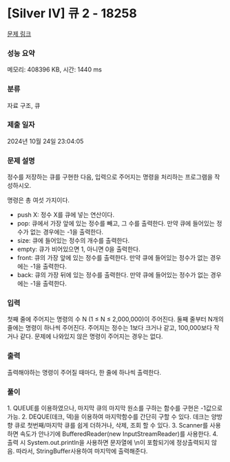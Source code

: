 # [Silver IV] 큐 2 - 18258 

[문제 링크](https://www.acmicpc.net/problem/18258) 

### 성능 요약

메모리: 408396 KB, 시간: 1440 ms

### 분류

자료 구조, 큐

### 제출 일자

2024년 10월 24일 23:04:05

### 문제 설명

<p>정수를 저장하는 큐를 구현한 다음, 입력으로 주어지는 명령을 처리하는 프로그램을 작성하시오.</p>

<p>명령은 총 여섯 가지이다.</p>

<ul>
	<li>push X: 정수 X를 큐에 넣는 연산이다.</li>
	<li>pop: 큐에서 가장 앞에 있는 정수를 빼고, 그 수를 출력한다. 만약 큐에 들어있는 정수가 없는 경우에는 -1을 출력한다.</li>
	<li>size: 큐에 들어있는 정수의 개수를 출력한다.</li>
	<li>empty: 큐가 비어있으면 1, 아니면 0을 출력한다.</li>
	<li>front: 큐의 가장 앞에 있는 정수를 출력한다. 만약 큐에 들어있는 정수가 없는 경우에는 -1을 출력한다.</li>
	<li>back: 큐의 가장 뒤에 있는 정수를 출력한다. 만약 큐에 들어있는 정수가 없는 경우에는 -1을 출력한다.</li>
</ul>

### 입력 

 <p>첫째 줄에 주어지는 명령의 수 N (1 ≤ N ≤ 2,000,000)이 주어진다. 둘째 줄부터 N개의 줄에는 명령이 하나씩 주어진다. 주어지는 정수는 1보다 크거나 같고, 100,000보다 작거나 같다. 문제에 나와있지 않은 명령이 주어지는 경우는 없다.</p>

### 출력 

 <p>출력해야하는 명령이 주어질 때마다, 한 줄에 하나씩 출력한다.</p>


### 풀이
 <p>
	1. QUEUE를 이용하였으나, 마지막 큐의 마지막 원소를 구하는 함수를 구현은 -1값으로 가능.
 	2. DEQUE(데크, 덱)을 이용하여 마지막함수를 간단히 구할 수 있다.
           데크는 양방향 큐로 첫번째/마지막 큐를 쉽게 더하거나, 삭제, 조회 할 수 있다.
	3. Scanner를 사용하면 속도가 안나기에 BufferedReader(new InputStreamReader)를 사용한다.
 	4. 출력 시 System.out.println을 사용하면 문자열에 \n이 포함되기에 정상출력되지 않음. 따라서, StringBuffer사용하여 마지막에 출력해준다.
 
 </p>
